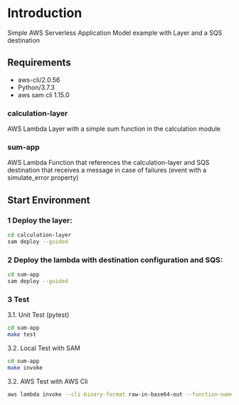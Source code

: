 # Introduction

Simple AWS Serverless Application Model example with Layer and a SQS destination

## Requirements
* aws-cli/2.0.56 
* Python/3.7.3
* aws sam cli 1.15.0

### calculation-layer

AWS Lambda Layer with a simple sum function in the calculation module

### sum-app

AWS Lambda Function that references the calculation-layer and SQS destination that receives a message in case of failures (event with a simulate_error property)


## Start Environment


### 1 Deploy the layer:

```bash
cd calculation-layer
sam deploy --guided
```

### 2 Deploy the lambda with destination configuration and SQS:

```bash
cd sum-app
sam deploy --guided
```

### 3 Test

3.1. Unit Test (pytest)
```bash
cd sum-app
make test
```

3.2. Local Test with SAM

```bash
cd sum-app
make invoke
```

3.2. AWS Test with AWS Cli

```bash
aws lambda invoke --cli-binary-format raw-in-base64-out --function-name sum-app-SumAppFunction-xxxxxxxxxxxxx --invocation-type Event --payload '{"n1":1,"n2":3}' response.json
```
